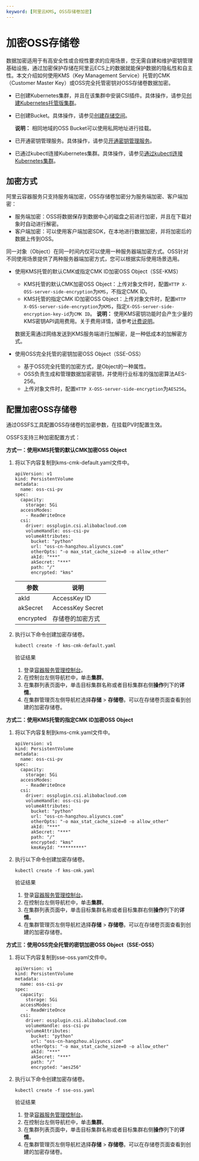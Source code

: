 ```yaml
---
keyword: [阿里云KMS, OSS存储卷加密]
---
```


# 加密OSS存储卷

数据加密适用于有高安全性或合规性要求的应用场景，您无需自建和维护密钥管理基础设施，通过加密保护存储在阿里云ECS上的数据就能保护数据的隐私性和自主性。本文介绍如何使用KMS（Key Management Service）托管的CMK（Customer Master Key）或OSS完全托管密钥对OSS存储卷数据加密。

-   已创建Kubernetes集群，并且在该集群中安装CSI插件。具体操作，请参见[创建Kubernetes托管版集群](/cn.zh-CN/Kubernetes集群用户指南/集群/创建集群/创建Kubernetes托管版集群.md)。
-   已创建Bucket。具体操作，请参见[创建存储空间](/cn.zh-CN/快速入门/控制台快速入门/创建存储空间.md)。

    **说明：** 相同地域的OSS Bucket可以使用私网地址进行挂载。

-   已开通密钥管理服务。具体操作，请参见[开通密钥管理服务](/cn.zh-CN/快速入门/开通密钥管理服务.md)。
-   已通过kubectl连接Kubernetes集群。具体操作，请参见[通过kubectl连接Kubernetes集群](/cn.zh-CN/Kubernetes集群用户指南/集群/连接集群/通过kubectl管理Kubernetes集群.md)。

## 加密方式

阿里云容器服务只支持服务端加密，OSS存储卷加密分为服务端加密、客户端加密：

-   服务端加密：OSS将数据保存到数据中心的磁盘之前进行加密，并且在下载对象时自动进行解密。
-   客户端加密：可以使用客户端加密SDK，在本地进行数据加密，并将加密后的数据上传到OSS。

同一对象（Object）在同一时间内仅可以使用一种服务器端加密方式。OSS针对不同使用场景提供了两种服务器端加密方式，您可以根据实际使用场景选用。

-   使用KMS托管的默认CMK或指定CMK ID加密OSS Object（SSE-KMS）

    -   KMS托管的默认CMK加密OSS Object：上传对象文件时，配置`HTTP X-OSS-server-side-encryption`为`KMS`，不指定CMK ID。
    -   KMS托管的指定CMK ID加密OSS Object：上传对象文件时，配置`HTTP X-OSS-server-side-encryption`为`KMS`，指定`X-OSS-server-side-encryption-key-id`为`CMK ID`。
    **说明：** 使用KMS密钥功能时会产生少量的KMS密钥API调用费用。关于费用详情，请参考[计费说明](/cn.zh-CN/产品计费/计费说明.md)。

    数据无需通过网络发送到KMS服务端进行加解密，是一种低成本的加解密方式。

-   使用OSS完全托管的密钥加密OSS Object（SSE-OSS）
    -   基于OSS完全托管的加密方式，是Object的一种属性。
    -   OSS负责生成和管理数据加密密钥，并使用行业标准的强加密算法AES-256。
    -   上传对象文件时，配置`HTTP X-OSS-server-side-encryption`为`AES256`。

## 配置加密OSS存储卷

通过OSSFS工具配置OSS存储卷的加密参数，在挂载PV时配置生效。

OSSFS支持三种加密配置方式：

**方式一：使用KMS托管的默认CMK加密OSS Object**

1.  将以下内容复制到kms-cmk-default.yaml文件中。

    ```
    apiVersion: v1
    kind: PersistentVolume
    metadata:
      name: oss-csi-pv
    spec:
      capacity:
        storage: 5Gi
      accessModes:
        - ReadWriteOnce
      csi:
        driver: ossplugin.csi.alibabacloud.com
        volumeHandle: oss-csi-pv
        volumeAttributes:
          bucket: "python"
          url: "oss-cn-hangzhou.aliyuncs.com"
          otherOpts: "-o max_stat_cache_size=0 -o allow_other"
          akId: "***"
          akSecret: "***"
          path: "/"
          encrypted: "kms"
    ```

    |参数|说明|
    |--|--|
    |akId|AccessKey ID|
    |akSecret|AccessKey Secret|
    |encrypted|存储卷的加密方式|

2.  执行以下命令创建加密存储卷。

    ```
    kubectl create -f kms-cmk-default.yaml
    ```

    验证结果

    1.  登录[容器服务管理控制台](https://cs.console.aliyun.com)。
    2.  在控制台左侧导航栏中，单击**集群**。
    3.  在集群列表页面中，单击目标集群名称或者目标集群右侧**操作**列下的**详情**。
    4.  在集群管理页左侧导航栏选择**存储** \> **存储卷**。可以在存储卷页面查看到创建的加密存储卷。

**方式二：使用KMS托管的指定CMK ID加密OSS Object**

1.  将以下内容复制到kms-cmk.yaml文件中。

    ```
    apiVersion: v1
    kind: PersistentVolume
    metadata:
      name: oss-csi-pv
    spec:
      capacity:
        storage: 5Gi
      accessModes:
        - ReadWriteOnce
      csi:
        driver: ossplugin.csi.alibabacloud.com
        volumeHandle: oss-csi-pv
        volumeAttributes:
          bucket: "python"
          url: "oss-cn-hangzhou.aliyuncs.com"
          otherOpts: "-o max_stat_cache_size=0 -o allow_other"
          akId: "***"
          akSecret: "***"
          path: "/"
          encrypted: "kms"
          kmsKeyId: "*********"
    ```

2.  执行以下命令创建加密存储卷。

    ```
    kubectl create -f kms-cmk.yaml
    ```

    验证结果

    1.  登录[容器服务管理控制台](https://cs.console.aliyun.com)。
    2.  在控制台左侧导航栏中，单击**集群**。
    3.  在集群列表页面中，单击目标集群名称或者目标集群右侧**操作**列下的**详情**。
    4.  在集群管理页左侧导航栏选择**存储** \> **存储卷**。可以在存储卷页面查看到创建的加密存储卷。

**方式三：使用OSS完全托管的密钥加密OSS Object（SSE-OSS）**

1.  将以下内容复制到sse-oss.yaml文件中。

    ```
    apiVersion: v1
    kind: PersistentVolume
    metadata:
      name: oss-csi-pv
    spec:
      capacity:
        storage: 5Gi
      accessModes:
        - ReadWriteOnce
      csi:
        driver: ossplugin.csi.alibabacloud.com
        volumeHandle: oss-csi-pv
        volumeAttributes:
          bucket: "python"
          url: "oss-cn-hangzhou.aliyuncs.com"
          otherOpts: "-o max_stat_cache_size=0 -o allow_other"
          akId: "***"
          akSecret: "***"
          path: "/"
          encrypted: "aes256"
    ```

2.  执行以下命令创建加密存储卷。

    ```
    kubectl create -f sse-oss.yaml
    ```

    验证结果

    1.  登录[容器服务管理控制台](https://cs.console.aliyun.com)。
    2.  在控制台左侧导航栏中，单击**集群**。
    3.  在集群列表页面中，单击目标集群名称或者目标集群右侧**操作**列下的**详情**。
    4.  在集群管理页左侧导航栏选择**存储** \> **存储卷**。可以在存储卷页面查看到创建的加密存储卷。

